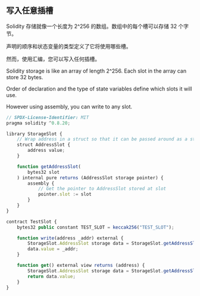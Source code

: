 ## 写入任意插槽
Solidity 存储就像一个长度为 2^256 的数组。数组中的每个槽可以存储 32 个字节。

声明的顺序和状态变量的类型定义了它将使用哪些槽。

然而，使用汇编，您可以写入任何插槽。

Solidity storage is like an array of length 2^256. Each slot in the array can store 32 bytes.

Order of declaration and the type of state variables define which slots it will use.

However using assembly, you can write to any slot.
```js
// SPDX-License-Identifier: MIT
pragma solidity ^0.8.20;

library StorageSlot {
    // Wrap address in a struct so that it can be passed around as a storage pointer
    struct AddressSlot {
        address value;
    }

    function getAddressSlot(
        bytes32 slot
    ) internal pure returns (AddressSlot storage pointer) {
        assembly {
            // Get the pointer to AddressSlot stored at slot
            pointer.slot := slot
        }
    }
}

contract TestSlot {
    bytes32 public constant TEST_SLOT = keccak256("TEST_SLOT");

    function write(address _addr) external {
        StorageSlot.AddressSlot storage data = StorageSlot.getAddressSlot(TEST_SLOT);
        data.value = _addr;
    }

    function get() external view returns (address) {
        StorageSlot.AddressSlot storage data = StorageSlot.getAddressSlot(TEST_SLOT);
        return data.value;
    }
}
```
